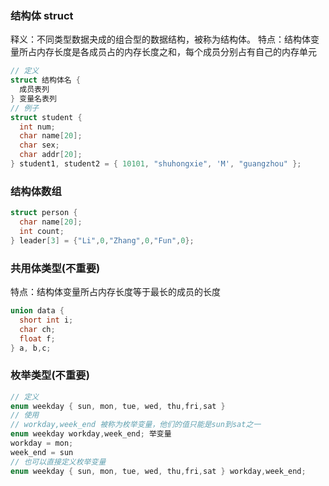 ### 结构体 struct

释义：不同类型数据夬成的组合型的数据结构，被称为结构体。
特点：结构体变量所占内存长度是各成员占的内存长度之和，每个成员分别占有自己的内存单元

```c
// 定义
struct 结构体名 {
  成员表列
} 变量名表列
// 例子
struct student {
  int num;
  char name[20];
  char sex;
  char addr[20];
} student1, student2 = { 10101, "shuhongxie", 'M', "guangzhou" };
```

### 结构体数组

```c
struct person {
  char name[20];
  int count;
} leader[3] = {"Li",0,"Zhang",0,"Fun",0};
```

### 共用体类型(不重要)

特点：结构体变量所占内存长度等于最长的成员的长度

```c
union data {
  short int i;
  char ch;
  float f;
} a, b,c;
```

### 枚举类型(不重要)

```c
// 定义
enum weekday { sun, mon, tue, wed, thu,fri,sat }
// 使用
// workday,week_end 被称为枚举变量，他们的值只能是sun到sat之一
enum weekday workday,week_end; 举变量
workday = mon;
week_end = sun
// 也可以直接定义枚举变量
enum weekday { sun, mon, tue, wed, thu,fri,sat } workday,week_end;
```
